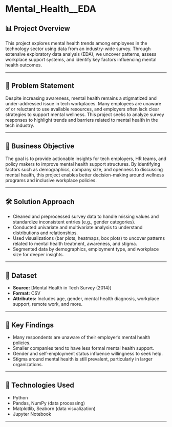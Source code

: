 # Mental_Health__EDA

## 📊 Project Overview
This project explores mental health trends among employees in the technology sector using data from an industry-wide survey. Through extensive exploratory data analysis (EDA), we uncover patterns, assess workplace support systems, and identify key factors influencing mental health outcomes.

---

## 🧠 Problem Statement
Despite increasing awareness, mental health remains a stigmatized and under-addressed issue in tech workplaces. Many employees are unaware of or reluctant to use available resources, and employers often lack clear strategies to support mental wellness. This project seeks to analyze survey responses to highlight trends and barriers related to mental health in the tech industry.

---

## 🎯 Business Objective
The goal is to provide actionable insights for tech employers, HR teams, and policy makers to improve mental health support structures. By identifying factors such as demographics, company size, and openness to discussing mental health, this project enables better decision-making around wellness programs and inclusive workplace policies.

---

## 🛠️ Solution Approach
- Cleaned and preprocessed survey data to handle missing values and standardize inconsistent entries (e.g., gender categories).
- Conducted univariate and multivariate analysis to understand distributions and relationships.
- Used visualizations (bar plots, heatmaps, box plots) to uncover patterns related to mental health treatment, awareness, and stigma.
- Segmented data by demographics, employment type, and workplace size for deeper insights.

---

## 📁 Dataset
- **Source:** [Mental Health in Tech Survey (2014)]
- **Format:** CSV
- **Attributes:** Includes age, gender, mental health diagnosis, workplace support, remote work, and more.

---

## 📌 Key Findings
- Many respondents are unaware of their employer’s mental health policies.
- Smaller companies tend to have less formal mental health support.
- Gender and self-employment status influence willingness to seek help.
- Stigma around mental health is still prevalent, particularly in larger organizations.

---

## 🧰 Technologies Used
- Python
- Pandas, NumPy (data processing)
- Matplotlib, Seaborn (data visualization)
- Jupyter Notebook

---
